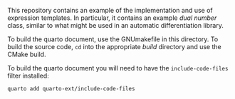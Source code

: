 This repository contains an example of the implementation and use of expression templates.
In particular, it contains an example *dual number* class, similar to what might be used in an automatic differentiation library.

To build the quarto document, use the GNUmakefile in this directory.
To build the source code, `cd` into the appropriate *build* directory and use the CMake build.

To build the quarto document you will need to have the `include-code-files` filter installed:

    quarto add quarto-ext/include-code-files
